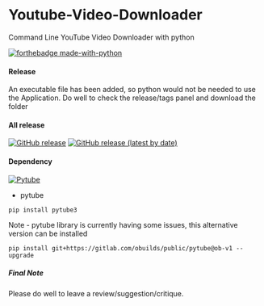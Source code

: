 # Youtube-Video-Downloader
Command Line YouTube Video Downloader with python

[![forthebadge made-with-python](http://ForTheBadge.com/images/badges/made-with-python.svg)](https://www.python.org/)

#### Release
An executable file has been added, so python would not be needed to use the Application. Do well to check the release/tags panel and download the folder

#### All release
[![GitHub release](https://img.shields.io/badge/release-v1.0-green)](https://github.com/AinaEmmanuel/Youtube-Video-Downloader/releases/tag/v1.0)
[![GitHub release (latest by date)](https://img.shields.io/github/v/release/AinaEmmanuel/Youtube-Video-Downloader?style=plastic)](https://github.com/AinaEmmanuel/Youtube-Video-Downloader/releases/tag/v1.1)

#### Dependency
[![Pytube](https://img.shields.io/pypi/v/pytube?style=plastic)](https://pypi.org/project/pytube3/)
* pytube
```
pip install pytube3
```
Note - pytube library is currently having some issues, this alternative version can be installed
```
pip install git+https://gitlab.com/obuilds/public/pytube@ob-v1 --upgrade
```

##### Final Note
Please do well to leave a review/suggestion/critique.
